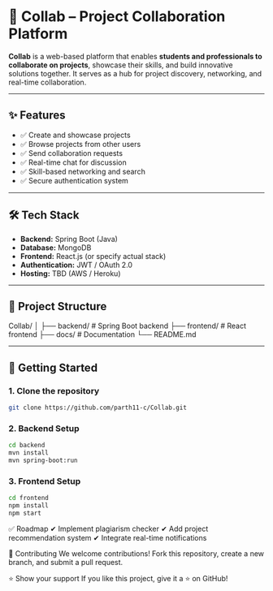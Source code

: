 # 🤝 Collab – Project Collaboration Platform

**Collab** is a web-based platform that enables **students and professionals to collaborate on projects**, showcase their skills, and build innovative solutions together. It serves as a hub for project discovery, networking, and real-time collaboration.

---

## ✨ Features
- ✅ Create and showcase projects
- ✅ Browse projects from other users
- ✅ Send collaboration requests
- ✅ Real-time chat for discussion
- ✅ Skill-based networking and search
- ✅ Secure authentication system

---

## 🛠 Tech Stack
- **Backend:** Spring Boot (Java)
- **Database:** MongoDB
- **Frontend:** React.js (or specify actual stack)
- **Authentication:** JWT / OAuth 2.0
- **Hosting:** TBD (AWS / Heroku)

---

## 📂 Project Structure
Collab/
│
├── backend/ # Spring Boot backend
├── frontend/ # React frontend
├── docs/ # Documentation
└── README.md


---

## 🚀 Getting Started

### 1. Clone the repository
```bash
git clone https://github.com/parth11-c/Collab.git
```
### 2. Backend Setup
```bash
cd backend
mvn install
mvn spring-boot:run
```
### 3. Frontend Setup
```bash
cd frontend
npm install
npm start

```
✅ Roadmap
✔ Implement plagiarism checker
✔ Add project recommendation system
✔ Integrate real-time notifications


🤝 Contributing
We welcome contributions! Fork this repository, create a new branch, and submit a pull request.

⭐ Show your support
If you like this project, give it a ⭐ on GitHub!
